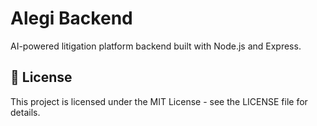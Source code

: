 # Alegi Backend

AI-powered litigation platform backend built with Node.js and Express.

## 📄 License

This project is licensed under the MIT License - see the LICENSE file for details.
